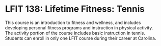 # LFIT 138: Lifetime Fitness: Tennis

This course is an introduction to fitness and wellness, and includes developing personal fitness programs and instruction in physical activity. The activity portion of the course includes basic instruction in tennis. Students can enroll in only one LFIT course during their career at Carolina.
